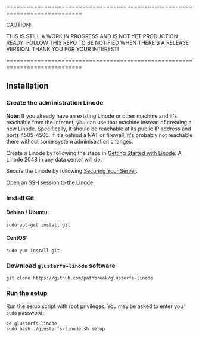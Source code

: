 ============================================================================

CAUTION:  

THIS IS STILL  A WORK IN PROGRESS AND IS NOT YET PRODUCTION READY.
FOLLOW THIS REPO TO BE NOTIFIED WHEN THERE'S A RELEASE VERSION.
THANK YOU FOR YOUR INTEREST!

============================================================================

## Installation

### Create the administration Linode

**Note**: If you already have an existing Linode or other machine and it's reachable from the Internet, you can use that machine instead of creating a new Linode. Specifically, it should be reachable at its public IP address and ports 4505-4506. If it's behind a NAT or firewall, it's probably not reachable there without some system administration changes.

Create a Linode by following the steps in [Getting Started with Linode](https://www.linode.com/docs/getting-started). 
A Linode 2048 in any data center will do.

Secure the Linode by following [Securing Your Server](https://www.linode.com/docs/security/securing-your-server).

Open an SSH session to the Linode.

### Install Git

#### Debian / Ubuntu:

    sudo apt-get install git

#### CentOS:

    sudo yum install git
    
    
### Download `glusterfs-linode` software
    
    git clone https://github.com/pathbreak/glusterfs-linode
    
    
### Run the setup

Run the setup script with root privileges. You may be asked to enter your `sudo` password.

    cd glusterfs-linode
    sudo bash ./glusterfs-linode.sh setup

